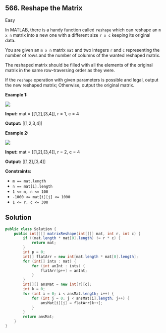 ## 566\. Reshape the Matrix

Easy

In MATLAB, there is a handy function called `reshape` which can reshape an `m x n` matrix into a new one with a different size `r x c` keeping its original data.

You are given an `m x n` matrix `mat` and two integers `r` and `c` representing the number of rows and the number of columns of the wanted reshaped matrix.

The reshaped matrix should be filled with all the elements of the original matrix in the same row-traversing order as they were.

If the `reshape` operation with given parameters is possible and legal, output the new reshaped matrix; Otherwise, output the original matrix.

**Example 1:**

![](https://assets.leetcode.com/uploads/2021/04/24/reshape1-grid.jpg)

**Input:** mat = [[1,2],[3,4]], r = 1, c = 4

**Output:** [[1,2,3,4]]

**Example 2:**

![](https://assets.leetcode.com/uploads/2021/04/24/reshape2-grid.jpg)

**Input:** mat = [[1,2],[3,4]], r = 2, c = 4

**Output:** [[1,2],[3,4]]

**Constraints:**

*   `m == mat.length`
*   `n == mat[i].length`
*   `1 <= m, n <= 100`
*   `-1000 <= mat[i][j] <= 1000`
*   `1 <= r, c <= 300`

## Solution

```java
public class Solution {
    public int[][] matrixReshape(int[][] mat, int r, int c) {
        if ((mat.length * mat[0].length) != r * c) {
            return mat;
        }
        int p = 0;
        int[] flatArr = new int[mat.length * mat[0].length];
        for (int[] ints : mat) {
            for (int anInt : ints) {
                flatArr[p++] = anInt;
            }
        }
        int[][] ansMat = new int[r][c];
        int k = 0;
        for (int i = 0; i < ansMat.length; i++) {
            for (int j = 0; j < ansMat[i].length; j++) {
                ansMat[i][j] = flatArr[k++];
            }
        }
        return ansMat;
    }
}
```